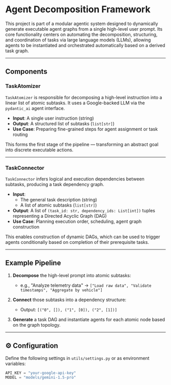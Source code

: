 #  Agent Decomposition Framework

This project is part of a modular agentic system designed to dynamically generate executable agent graphs from a single high-level user prompt. Its core functionality centers on automating the decomposition, structuring, and coordination of tasks via large language models (LLMs), allowing agents to be instantiated and orchestrated automatically based on a derived task graph.

---

## Components

### TaskAtomizer

`TaskAtomizer` is responsible for decomposing a high-level instruction into a linear list of atomic subtasks. It uses a Google-backed LLM via the `pydantic_ai` agent interface.

- **Input**: A single user instruction (string)
- **Output**: A structured list of subtasks (`list[str]`)
- **Use Case**: Preparing fine-grained steps for agent assignment or task routing

This forms the first stage of the pipeline — transforming an abstract goal into discrete executable actions.

---

### TaskConnector

`TaskConnector` infers logical and execution dependencies between subtasks, producing a task dependency graph.

- **Input**:
  - The general task description (string)
  - A list of atomic subtasks (`list[str]`)
- **Output**: A list of `(task_id: str, dependency_ids: List[int])` tuples representing a Directed Acyclic Graph (DAG)
- **Use Case**: Planning execution order, scheduling, agent graph construction

This enables construction of dynamic DAGs, which can be used to trigger agents conditionally based on completion of their prerequisite tasks.

---

## Example Pipeline

1. **Decompose** the high-level prompt into atomic subtasks:
   - e.g., "Analyze telemetry data" → `["Load raw data", "Validate timestamps", "Aggregate by vehicle"]`

2. **Connect** those subtasks into a dependency structure:
   - Output: `[("0", []), ("1", [0]), ("2", [1])]`

3. **Generate** a task DAG and instantiate agents for each atomic node based on the graph topology.

---

## ⚙️ Configuration

Define the following settings in `utils/settings.py` or as environment variables:

```python
API_KEY = "your-google-api-key"
MODEL = "models/gemini-1.5-pro"

